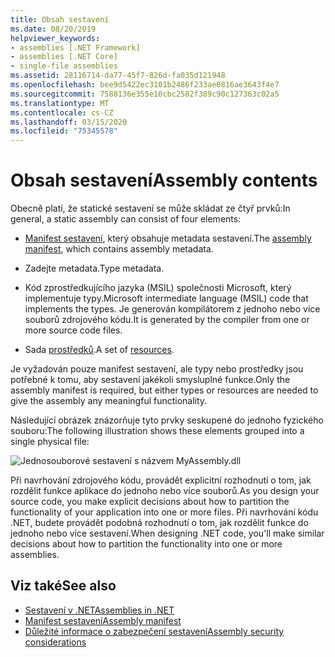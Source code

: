 ```yaml
---
title: Obsah sestavení
ms.date: 08/20/2019
helpviewer_keywords:
- assemblies [.NET Framework]
- assemblies [.NET Core]
- single-file assemblies
ms.assetid: 28116714-da77-45f7-826d-fa035d121948
ms.openlocfilehash: bee9d5422ec3101b2486f233ae0816ae3643f4e7
ms.sourcegitcommit: 7588136e355e10cbc2582f389c90c127363c02a5
ms.translationtype: MT
ms.contentlocale: cs-CZ
ms.lasthandoff: 03/15/2020
ms.locfileid: "75345578"
---
```

# <a name="assembly-contents"></a><span data-ttu-id="d4b9f-102">Obsah sestavení</span><span class="sxs-lookup"><span data-stu-id="d4b9f-102">Assembly contents</span></span>

<span data-ttu-id="d4b9f-103">Obecně platí, že statické sestavení se může skládat ze čtyř prvků:</span><span class="sxs-lookup"><span data-stu-id="d4b9f-103">In general, a static assembly can consist of four elements:</span></span>

- <span data-ttu-id="d4b9f-104">[Manifest sestavení](manifest.md), který obsahuje metadata sestavení.</span><span class="sxs-lookup"><span data-stu-id="d4b9f-104">The [assembly manifest](manifest.md), which contains assembly metadata.</span></span>

- <span data-ttu-id="d4b9f-105">Zadejte metadata.</span><span class="sxs-lookup"><span data-stu-id="d4b9f-105">Type metadata.</span></span>  

- <span data-ttu-id="d4b9f-106">Kód zprostředkujícího jazyka (MSIL) společnosti Microsoft, který implementuje typy.</span><span class="sxs-lookup"><span data-stu-id="d4b9f-106">Microsoft intermediate language (MSIL) code that implements the types.</span></span> <span data-ttu-id="d4b9f-107">Je generován kompilátorem z jednoho nebo více souborů zdrojového kódu.</span><span class="sxs-lookup"><span data-stu-id="d4b9f-107">It is generated by the compiler from one or more source code files.</span></span>

- <span data-ttu-id="d4b9f-108">Sada [prostředků](../../framework/resources/index.md).</span><span class="sxs-lookup"><span data-stu-id="d4b9f-108">A set of [resources](../../framework/resources/index.md).</span></span>  

<span data-ttu-id="d4b9f-109">Je vyžadován pouze manifest sestavení, ale typy nebo prostředky jsou potřebné k tomu, aby sestavení jakékoli smysluplné funkce.</span><span class="sxs-lookup"><span data-stu-id="d4b9f-109">Only the assembly manifest is required, but either types or resources are needed to give the assembly any meaningful functionality.</span></span>

<span data-ttu-id="d4b9f-110">Následující obrázek znázorňuje tyto prvky seskupené do jednoho fyzického souboru:</span><span class="sxs-lookup"><span data-stu-id="d4b9f-110">The following illustration shows these elements grouped into a single physical file:</span></span>

![Jednosouborové sestavení s názvem MyAssembly.dll](./media/contents/single-file-assembly.gif)

<span data-ttu-id="d4b9f-112">Při navrhování zdrojového kódu, provádět explicitní rozhodnutí o tom, jak rozdělit funkce aplikace do jednoho nebo více souborů.</span><span class="sxs-lookup"><span data-stu-id="d4b9f-112">As you design your source code, you make explicit decisions about how to partition the functionality of your application into one or more files.</span></span> <span data-ttu-id="d4b9f-113">Při navrhování kódu .NET, budete provádět podobná rozhodnutí o tom, jak rozdělit funkce do jednoho nebo více sestavení.</span><span class="sxs-lookup"><span data-stu-id="d4b9f-113">When designing .NET code, you'll make similar decisions about how to partition the functionality into one or more assemblies.</span></span>

## <a name="see-also"></a><span data-ttu-id="d4b9f-114">Viz také</span><span class="sxs-lookup"><span data-stu-id="d4b9f-114">See also</span></span>

- [<span data-ttu-id="d4b9f-115">Sestavení v .NET</span><span class="sxs-lookup"><span data-stu-id="d4b9f-115">Assemblies in .NET</span></span>](index.md)
- [<span data-ttu-id="d4b9f-116">Manifest sestavení</span><span class="sxs-lookup"><span data-stu-id="d4b9f-116">Assembly manifest</span></span>](manifest.md)
- [<span data-ttu-id="d4b9f-117">Důležité informace o zabezpečení sestavení</span><span class="sxs-lookup"><span data-stu-id="d4b9f-117">Assembly security considerations</span></span>](security-considerations.md)
